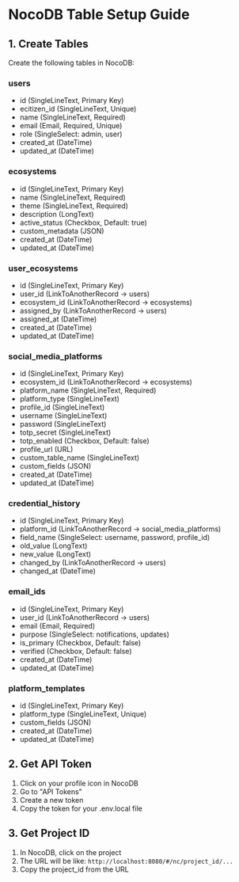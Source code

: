 # NocoDB Table Setup Guide

## 1. Create Tables

Create the following tables in NocoDB:

### users
- id (SingleLineText, Primary Key)
- ecitizen_id (SingleLineText, Unique)
- name (SingleLineText, Required)
- email (Email, Required, Unique)
- role (SingleSelect: admin, user)
- created_at (DateTime)
- updated_at (DateTime)

### ecosystems
- id (SingleLineText, Primary Key)
- name (SingleLineText, Required)
- theme (SingleLineText, Required)
- description (LongText)
- active_status (Checkbox, Default: true)
- custom_metadata (JSON)
- created_at (DateTime)
- updated_at (DateTime)

### user_ecosystems
- id (SingleLineText, Primary Key)
- user_id (LinkToAnotherRecord → users)
- ecosystem_id (LinkToAnotherRecord → ecosystems)
- assigned_by (LinkToAnotherRecord → users)
- assigned_at (DateTime)
- created_at (DateTime)
- updated_at (DateTime)

### social_media_platforms
- id (SingleLineText, Primary Key)
- ecosystem_id (LinkToAnotherRecord → ecosystems)
- platform_name (SingleLineText, Required)
- platform_type (SingleLineText)
- profile_id (SingleLineText)
- username (SingleLineText)
- password (SingleLineText)
- totp_secret (SingleLineText)
- totp_enabled (Checkbox, Default: false)
- profile_url (URL)
- custom_table_name (SingleLineText)
- custom_fields (JSON)
- created_at (DateTime)
- updated_at (DateTime)

### credential_history
- id (SingleLineText, Primary Key)
- platform_id (LinkToAnotherRecord → social_media_platforms)
- field_name (SingleSelect: username, password, profile_id)
- old_value (LongText)
- new_value (LongText)
- changed_by (LinkToAnotherRecord → users)
- changed_at (DateTime)

### email_ids
- id (SingleLineText, Primary Key)
- user_id (LinkToAnotherRecord → users)
- email (Email, Required)
- purpose (SingleSelect: notifications, updates)
- is_primary (Checkbox, Default: false)
- verified (Checkbox, Default: false)
- created_at (DateTime)
- updated_at (DateTime)

### platform_templates
- id (SingleLineText, Primary Key)
- platform_type (SingleLineText, Unique)
- custom_fields (JSON)
- created_at (DateTime)
- updated_at (DateTime)

## 2. Get API Token

1. Click on your profile icon in NocoDB
2. Go to "API Tokens"
3. Create a new token
4. Copy the token for your .env.local file

## 3. Get Project ID

1. In NocoDB, click on the project
2. The URL will be like: `http://localhost:8080/#/nc/project_id/...`
3. Copy the project_id from the URL